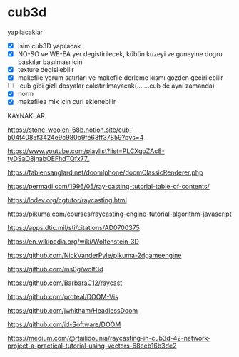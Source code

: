 # cub3d

yapilacaklar

- [X]  isim cub3D yapılacak
- [X]  NO-SO ve WE-EA yer degistirilecek, kübün kuzeyi ve guneyine dogru baskılar basılması icin
- [X]  texture degisilebilir
- [X]  makefile yorum satırları ve makefile derleme kısmı gozden gecirilebilir
- [ ]  .cub gibi gizli dosyalar calıstırılmayacak(.......cub de aynı zamanda)
- [X]  norm
- [X]  makefilea mlx icin curl eklenebilir

KAYNAKLAR

https://stone-woolen-68b.notion.site/cub-b04f4085f3424e9c980b9fe63ff37859?pvs=4

https://www.youtube.com/playlist?list=PLCXqoZAc8-tyDSaO8jnabOEFhdTQfx77_

https://fabiensanglard.net/doomIphone/doomClassicRenderer.php

https://permadi.com/1996/05/ray-casting-tutorial-table-of-contents/

https://lodev.org/cgtutor/raycasting.html

https://pikuma.com/courses/raycasting-engine-tutorial-algorithm-javascript

https://apps.dtic.mil/sti/citations/AD0700375

https://en.wikipedia.org/wiki/Wolfenstein_3D

https://github.com/NickVanderPyle/pikuma-2dgameengine

https://github.com/ms0g/wolf3d

https://github.com/BarbaraC12/raycast

https://github.com/proteal/DOOM-Vis

https://github.com/jwhitham/HeadlessDoom

https://github.com/id-Software/DOOM

https://medium.com/@rtailidounia/raycasting-in-cub3d-42-network-project-a-practical-tutorial-using-vectors-68eeb16b3de2
